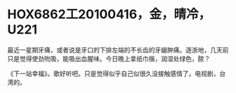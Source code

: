 # HOX6862工20100416，金，晴冷，U221

最近一星期牙痛，或者说是牙口的下排左端的不长齿的牙龈肿痛。逐浙地，几天前只是觉得使劲吮吸，能吸出血腥味。今日晚上拿纸巾揩，润湿处绿色，脓？

《下一站幸福》。歌好听吧。只是觉得似乎自己似很久没接触感情了。电视剧，台湾的。
